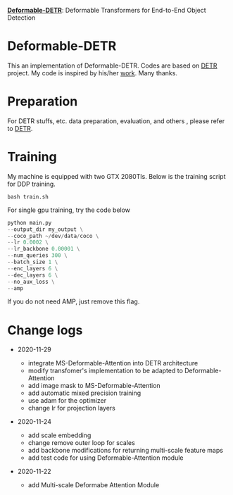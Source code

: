 [**Deformable-DETR**](http://arxiv.org/abs/2010.04159): Deformable Transformers for End-to-End Object Detection


# Deformable-DETR

This an implementation of Deformable-DETR. Codes are based on [DETR](https://github.com/facebookresearch/detr) project.
My code is inspired by his/her [work]( https://github.com/Windaway/Deformable-Attention-for-Deformable-DETR/blob/main/DFMAtt.py). Many thanks.

# Preparation

For DETR stuffs, etc. data preparation, evaluation, and others , please refer to 
[DETR](https://github.com/facebookresearch/detr).

# Training

My machine is equipped with two GTX 2080TIs. Below is the training script for DDP training.
```shell script
bash train.sh
```

For single gpu training, try the code below

```python
python main.py
--output_dir my_output \
--coco_path ~/dev/data/coco \
--lr 0.0002 \
--lr_backbone 0.00001 \
--num_queries 300 \
--batch_size 1 \
--enc_layers 6 \
--dec_layers 6 \
--no_aux_loss \
--amp
```

If you do not need AMP, just remove this flag.

# Change logs
- 2020-11-29
  - integrate MS-Deformable-Attention into DETR architecture
  - modify transfomer's implementation to be adapted to Deformable-Attention
  - add image mask to MS-Deformable-Attention
  - add automatic mixed precision training
  - use adam for the optimizer
  - change lr for projection layers

- 2020-11-24
  - add scale embedding
  - change remove outer loop for scales
  - add backbone modifications for returning multi-scale feature maps
  - add test code for using Deformable-Attention module

- 2020-11-22 
  
  - add Multi-scale Deformabe Attention Module